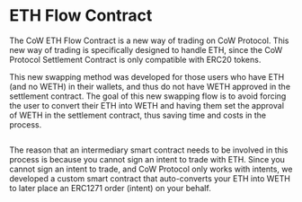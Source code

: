 # ETH Flow Contract

The CoW ETH Flow Contract is a new way of trading on CoW Protocol. This new way of trading is specifically designed to handle ETH, since the CoW Protocol Settlement Contract is only compatible with ERC20 tokens.

This new swapping method was developed for those users who have ETH (and no WETH) in their wallets, and thus do not have WETH approved in the settlement contract. The goal of this new swapping flow is to avoid forcing the user to convert their ETH into WETH and having them set the approval of WETH in the settlement contract, thus saving time and costs in the process.

<figure><img src="https://cdn-images-1.medium.com/max/1600/0*3_pVJhfBelMB--Tf" alt="" /><figcaption></figcaption></figure>

The reason that an intermediary smart contract needs to be involved in this process is because you cannot sign an intent to trade with ETH. Since you cannot sign an intent to trade, and CoW Protocol only works with intents, we developed a custom smart contract that auto-converts your ETH into WETH to later place an ERC1271 order (intent) on your behalf.
